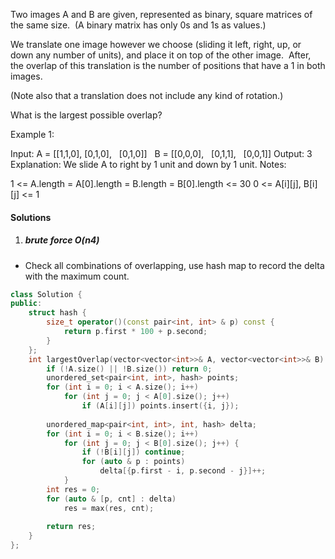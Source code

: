 Two images A and B are given, represented as binary, square matrices of the same size.  (A binary matrix has only 0s and 1s as values.)

We translate one image however we choose (sliding it left, right, up, or down any number of units), and place it on top of the other image.  After, the overlap of this translation is the number of positions that have a 1 in both images.

(Note also that a translation does not include any kind of rotation.)

What is the largest possible overlap?

Example 1:

Input: A = [[1,1,0],
            [0,1,0],
            [0,1,0]]
       B = [[0,0,0],
            [0,1,1],
            [0,0,1]]
Output: 3
Explanation: We slide A to right by 1 unit and down by 1 unit.
Notes: 

1 <= A.length = A[0].length = B.length = B[0].length <= 30
0 <= A[i][j], B[i][j] <= 1

#### Solutions

1. ##### brute force O(n4)

- Check all combinations of overlapping, use hash map to record the delta with the maximum count.

```c++
class Solution {
public:
    struct hash {
        size_t operator()(const pair<int, int> & p) const {
            return p.first * 100 + p.second;
        }
    };
    int largestOverlap(vector<vector<int>>& A, vector<vector<int>>& B) {
        if (!A.size() || !B.size()) return 0;
        unordered_set<pair<int, int>, hash> points;
        for (int i = 0; i < A.size(); i++)
            for (int j = 0; j < A[0].size(); j++)
                if (A[i][j]) points.insert({i, j});
        
        unordered_map<pair<int, int>, int, hash> delta;
        for (int i = 0; i < B.size(); i++)
            for (int j = 0; j < B[0].size(); j++) {
                if (!B[i][j]) continue;
                for (auto & p : points)
                    delta[{p.first - i, p.second - j}]++;
            }
        int res = 0;
        for (auto & [p, cnt] : delta)
            res = max(res, cnt);
        
        return res;
    }
};
```